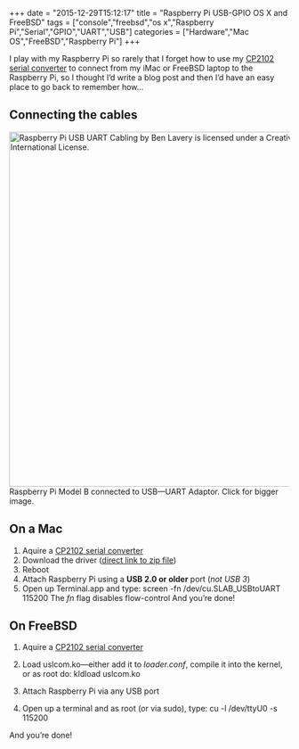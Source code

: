 +++
date = "2015-12-29T15:12:17"
title = "Raspberry Pi USB-GPIO OS X and FreeBSD"
tags = ["console","freebsd","os x","Raspberry Pi","Serial","GPIO","UART","USB"]
categories = ["Hardware","Mac OS","FreeBSD","Raspberry Pi"]
+++

I play with my Raspberry Pi so rarely that I forget how to use my [CP2102 serial converter][1] to connect from my iMac or FreeBSD laptop to the Raspberry Pi, so I thought I’d write a blog post and then I’d have an easy place to go back to remember how... 


## Connecting the cables


[<img src="/wp-content/uploads/2015/12/Raspberry-Pi-USB-UART-Cabling-768x699.png" width="700" height="637" alt="Raspberry Pi USB UART Cabling by Ben Lavery is licensed under a Creative Commons Attribution 4.0 International License." class="wp-image-1573 size-medium_large" />][2] Raspberry Pi Model B connected to USB—UART Adaptor. Click for bigger image.


## On a Mac



1. Aquire a [CP2102 serial converter][3]
2. Download the driver ([direct link to zip file][4])
3. Reboot
4. Attach Raspberry Pi using a **USB 2.0 or older** port (_not USB 3_)
5. Open up Terminal.app and type: 
	screen -fn /dev/cu.SLAB_USBtoUART 115200 
The _fn_ flag disables flow-control 
And you’re done! 


## On FreeBSD



1. Aquire a [CP2102 serial converter][5]
2. Load uslcom.ko—either add it to _loader.conf_, compile it into the kernel, or as root do: 
	kldload uslcom.ko
 

3. Attach Raspberry Pi via any USB port
4. Open up a terminal and as root (or via sudo), type: 
	cu -l /dev/ttyU0 -s 115200
 
 
And you’re done!

  [1]: http://www.amazon.co.uk/gp/product/B00AFRXKFU
  [2]: /wp-content/uploads/2015/12/Raspberry-Pi-USB-UART-Cabling.png
  [3]: http://www.amazon.co.uk/gp/product/B00AFRXKFU
  [4]: https://www.silabs.com/Support%20Documents/Software/Mac_OSX_VCP_Driver.zip
  [5]: http://www.amazon.co.uk/gp/product/B00AFRXKFU
